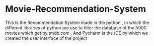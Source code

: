 # Movie-Recommendation-System
This is the Recommendation System made in the python , in which the different libraries of python are use to filter the database of the 5000 movies which get by tmdb.com , And Pycharm is the IDE by which we created the user interface of the project 

